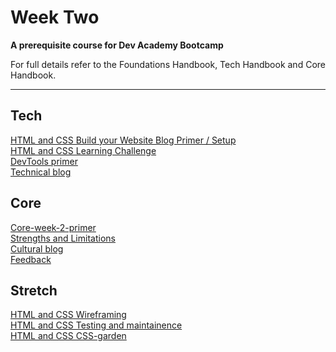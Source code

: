 # Week Two

__A prerequisite course for Dev Academy Bootcamp__

For full details refer to the Foundations Handbook, Tech Handbook and Core Handbook.


------------

## Tech
[HTML and CSS Build your Website Blog Primer / Setup](web-html-css-blog-primer.md)  
[HTML and CSS Learning Challenge](eb-learn-html-and-css-challenge.md)       
[DevTools primer](web-devtools-pimer.md)    
[Technical blog]()  

## Core
[Core-week-2-primer](core-week-2-primer.md)  
[Strengths and Limitations](core-strengths-limitations.md)  
[Cultural blog]()  
[Feedback](../feedback.md)
  

## Stretch
[HTML and CSS Wireframing]()  
[HTML and CSS Testing and maintainence]()  
[HTML and CSS CSS-garden]()  


